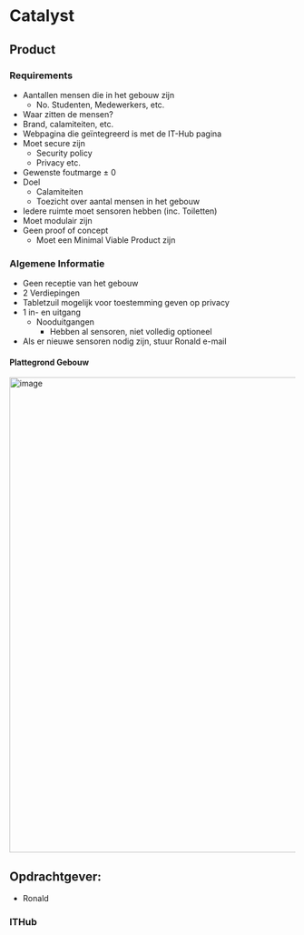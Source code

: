 # Catalyst
## Product
### Requirements
  - Aantallen mensen die in het gebouw zijn
    - No. Studenten, Medewerkers, etc.
  - Waar zitten de mensen?
   - Brand, calamiteiten, etc.
  - Webpagina die geïntegreerd is met de IT-Hub pagina
  - Moet secure zijn
    - Security policy
    - Privacy etc.
  - Gewenste foutmarge ± 0
  - Doel
    - Calamiteiten
    - Toezicht over aantal mensen in het gebouw
  - Iedere ruimte moet sensoren hebben (inc. Toiletten)
  - Moet modulair zijn
  - Geen proof of concept
    - Moet een Minimal Viable Product zijn
### Algemene Informatie 
  - Geen receptie van het gebouw
  - 2 Verdiepingen
  - Tabletzuil mogelijk voor toestemming geven op privacy
  - 1 in- en uitgang
    - Nooduitgangen
      - Hebben al sensoren, niet volledig optioneel
  - Als er nieuwe sensoren nodig zijn, stuur Ronald e-mail  
#### Plattegrond Gebouw
<img width="836" alt="image" src="https://github.com/SanityCS/Catalyst/assets/118366973/093d0f61-dff3-41c3-92ab-7b111a562206">

## Opdrachtgever:
  - Ronald
### ITHub
